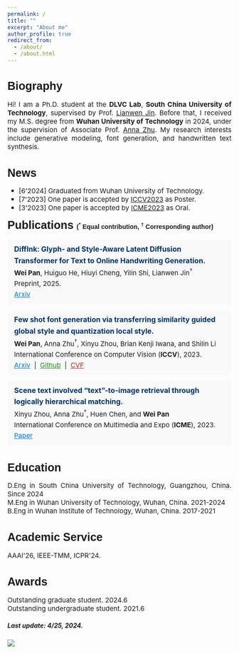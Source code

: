 ```yaml
---
permalink: /
title: ""
excerpt: "About me"
author_profile: true
redirect_from: 
  - /about/
  - /about.html
---
```


<!-- Biography -->
<h1 style="font-size:25px; font-family:Arial, sans-serif;">Biography</h1>
<p style="font-size:15px; text-align:justify;">
Hi! I am a Ph.D. student at the <b>DLVC Lab</b>, <b>South China University of Technology</b>, supervised by Prof. 
<a href="http://www.dlvc-lab.net/lianwen/Index.html">Lianwen Jin</a>. 
Before that, I received my M.S. degree from <b>Wuhan University of Technology</b> in 2024, under the supervision of Associate Prof. 
<a href="http://cst.whut.edu.cn/xygk/szdw/201809/t20180911_876961.shtml">Anna Zhu</a>. 
My research interests include generative modeling, font generation, and handwritten text synthesis.
</p>

<!-- News -->
<h1 style="font-size: 25px; font-family: Arial, sans-serif;">News</h1>
<ul style="list-style-type: square; font-size: 15px">
  <li>[6'2024] Graduated from Wuhan University of Technology.</li>
  <li>[7'2023] One paper is accepted by <a href="https://iccv2023.thecvf.com/">ICCV2023</a> as Poster. </li>
  <li>[3'2023] One paper is accepted by <a href="https://www.2023.ieeeicme.org/">ICME2023</a> as Oral. </li>
</ul>


<!-- Publications -->
<h1 style="font-size:25px; font-family:Arial, sans-serif; margin-top:0;">
  Publications
 <span style="font-size:14px;">(<sup>*</sup> <b>Equal contribution</b>, <sup>†</sup> <b>Corresponding author</b>)</span>
</h1>

<!-- ICLR2026 (submit) -->
<div style="background-color:#f9f9f9; padding:10px 15px; border-radius:8px; font-size:15px; line-height:1.6; margin-bottom:12px;">
  <b style="font-size:16px; color:#003366;">
    DiffInk: Glyph- and Style-Aware Latent Diffusion Transformer for Text to Online Handwriting Generation.
  </b><br>
  <b>Wei Pan</b>, Huiguo He, Hiuyi Cheng, Yilin Shi, Lianwen Jin<sup>†</sup> <br>
  Preprint, 2025. <br>
  <a href="https://arxiv.org/abs/2309.00827" style="color:#007acc;">Arxiv</a>
</div>

<!-- ICCV2023 -->
<div style="background-color:#f9f9f9; padding:10px 15px; border-radius:8px; font-size:15px; line-height:1.6; margin-bottom:12px;">
  <b style="font-size:16px; color:#003366;">
    Few shot font generation via transferring similarity guided global style and quantization local style.
  </b><br>
  <b>Wei Pan</b>, Anna Zhu<sup>†</sup>, Xinyu Zhou, Brian Kenji Iwana, and Shilin Li <br>
  International Conference on Computer Vision (<b>ICCV</b>), 2023. <br>
  <a href="https://arxiv.org/abs/2309.00827" style="color:#007acc;">Arxiv</a> &nbsp;|&nbsp;
  <a href="https://github.com/awei669/VQ-Font" style="color:#228b22;">Github</a> &nbsp;|&nbsp;
  <a href="https://openaccess.thecvf.com/content/ICCV2023/html/Pan_Few_Shot_Font_Generation_Via_Transferring_Similarity_Guided_Global_Style_ICCV_2023_paper.html" style="color:#b22222;">CVF</a>
</div>


<!-- ICME2023 -->
<div style="background-color:#f9f9f9; padding:10px 15px; border-radius:8px; font-size:15px; line-height:1.6; margin-bottom:12px;">
  <b style="font-size:16px; color:#003366;">
    Scene text involved “text”-to-image retrieval through logically hierarchical matching.
  </b><br>
  Xinyu Zhou, Anna Zhu<sup>†</sup>, Huen Chen, and <b>Wei Pan</b> <br>
  International Conference on Multimedia and Expo (<b>ICME</b>), 2023. <br>
  <a href="https://ieeexplore.ieee.org/abstract/document/10219982" style="color:#007acc;">Paper</a>
</div>


<!-- Education -->
<h1 style="font-size: 25px; font-family: Arial, sans-serif;">Education</h1>
<p style="font-size: 15px;" align="justify">
  D.Eng in South China University of Technology, Guangzhou, China. Since 2024<br>
  M.Eng in Wuhan University of Technology, Wuhan, China. 2021-2024<br>
  B.Eng in Wuhan Institute of Technology, Wuhan, China. 2017-2021
</p>



<!-- Academic Service -->
<h1 style="font-size: 25px; font-family: Arial, sans-serif;">Academic Service</h1>
<p style="font-size: 15px;" align="justify">
  AAAI'26, IEEE-TMM, ICPR'24.
</p>


<!-- Awards -->
<h1 style="font-size: 25px; font-family: Arial, sans-serif;">Awards</h1>
<p style="font-size: 15px;" align="justify">
  Outstanding graduate student. 2024.6<br>
  Outstanding undergraduate student. 2021.6<br>
</p>



##### Last update: 4/25, 2024.


<a href='https://clustrmaps.com/site/1c07b'  title='Visit tracker'><img src='//clustrmaps.com/map_v2.png?cl=ffffff&w=400&t=tt&d=VwMJpNfSRvymxWpJ1PNkRBvE9Y8CcuHGeT4blD1IzLc&co=2d78ad&ct=ffffff'/></a>





